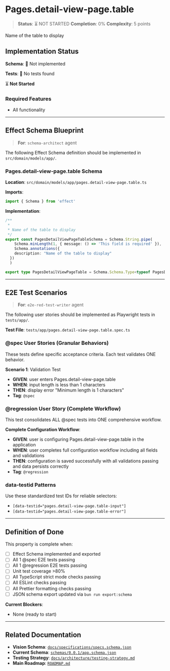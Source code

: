 # Pages.detail-view-page.table

> **Status**: ⏳ NOT STARTED
> **Completion**: 0%
> **Complexity**: 5 points

Name of the table to display

## Implementation Status

**Schema**: 🔴 Not implemented

**Tests**: 🔴 No tests found

⏳ **Not Started**

### Required Features

- All functionality

---

## Effect Schema Blueprint

> **For**: `schema-architect` agent

The following Effect Schema definition should be implemented in `src/domain/models/app/`.

### Pages.detail-view-page.table Schema

**Location**: `src/domain/models/app/pages.detail-view-page.table.ts`

**Imports**:

```typescript
import { Schema } from 'effect'
```

**Implementation**:

```typescript
/**
 * 
 * Name of the table to display
 */
export const PagesDetailViewPageTableSchema = Schema.String.pipe(
    Schema.minLength(1, { message: () => 'This field is required' }),
    Schema.annotations({
    description: "Name of the table to display"
  })
  )

export type PagesDetailViewPageTable = Schema.Schema.Type<typeof PagesDetailViewPageTableSchema>
```

---

## E2E Test Scenarios

> **For**: `e2e-red-test-writer` agent

The following user stories should be implemented as Playwright tests in `tests/app/`.

**Test File**: `tests/app/pages.detail-view-page.table.spec.ts`

### @spec User Stories (Granular Behaviors)

These tests define specific acceptance criteria. Each test validates ONE behavior.

**Scenario 1**: Validation Test

- **GIVEN**: user enters Pages.detail-view-page.table
- **WHEN**: input length is less than 1 characters
- **THEN**: display error "Minimum length is 1 characters"
- **Tag**: `@spec`

### @regression User Story (Complete Workflow)

This test consolidates ALL @spec tests into ONE comprehensive workflow.

**Complete Configuration Workflow**:

- **GIVEN**: user is configuring Pages.detail-view-page.table in the application
- **WHEN**: user completes full configuration workflow including all fields and validations
- **THEN**: configuration is saved successfully with all validations passing and data persists correctly
- **Tag**: `@regression`

### data-testid Patterns

Use these standardized test IDs for reliable selectors:

- `[data-testid="pages.detail-view-page.table-input"]`
- `[data-testid="pages.detail-view-page.table-error"]`

---

## Definition of Done

This property is complete when:

- [ ] Effect Schema implemented and exported
- [ ] All 1 @spec E2E tests passing
- [ ] All 1 @regression E2E tests passing
- [ ] Unit test coverage >80%
- [ ] All TypeScript strict mode checks passing
- [ ] All ESLint checks passing
- [ ] All Prettier formatting checks passing
- [ ] JSON schema export updated via `bun run export:schema`

**Current Blockers**:

- None (ready to start)

---

## Related Documentation

- **Vision Schema**: [`docs/specifications/specs.schema.json`](../specs.schema.json)
- **Current Schema**: [`schemas/0.0.1/app.schema.json`](../../schemas/0.0.1/app.schema.json)
- **Testing Strategy**: [`docs/architecture/testing-strategy.md`](../../architecture/testing-strategy.md)
- **Main Roadmap**: [`ROADMAP.md`](../../../ROADMAP.md)
